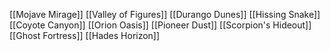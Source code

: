 [[Mojave Mirage]]
[[Valley of Figures]]
[[Durango Dunes]]
[[Hissing Snake]]
[[Coyote Canyon]]
[[Orion Oasis]]
[[Pioneer Dust]]
[[Scorpion's Hideout]]
[[Ghost Fortress]]
[[Hades Horizon]]

